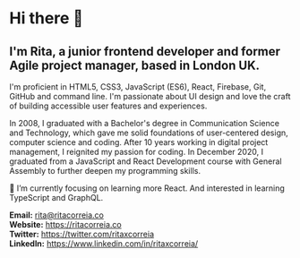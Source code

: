 # Hi there 👋
## I'm Rita, a junior frontend developer and former Agile project manager, based in London UK.

I'm proficient in HTML5, CSS3, JavaScript (ES6), React, Firebase, Git, GitHub and command line. I'm passionate about UI design and love the craft of building accessible user features and experiences.

In 2008, I graduated with a Bachelor's degree in Communication Science and Technology, which gave me solid foundations of user-centered design, computer science and coding.
After 10 years working in digital project management, I reignited my passion for coding. In December 2020, I graduated from a JavaScript and React Development course with General Assembly to further deepen my programming skills.

🌱 I’m currently focusing on learning more React. And interested in learning TypeScript and GraphQL.

**Email:** rita@ritacorreia.co  
**Website:** https://ritacorreia.co  
**Twitter:** https://twitter.com/ritaxcorreia  
**LinkedIn:** https://www.linkedin.com/in/ritaxcorreia/
